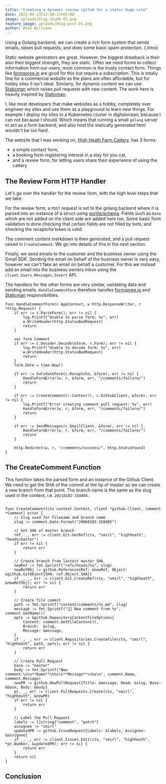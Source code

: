 ```yaml
---
title: "Creating a dynamic review system for a static Hugo site"
date: 2021-09-23T12:58:17+01:00
image: uploads/blog-thumb-01.png
feature_image: uploads/blog-post-01.png
author: Alex Williams
---
```


Using a Golang backend, we can create a rich form system that sends emails,
raises pull requests, and does some basic spam protection.
{.intro}
<!--more-->

Static website generators are great. However, the biggest drawback is their also
their biggest strength, they are static. Often we need forms to collect
information from our users, most common is the trusty contact form. Things like
[formspree.io] are good for this but require a subscription. This is totally
fine for a commercial website as the plans are often affordable, but for hobby
sites it isn't ideal. Similarly, for dynamic content we can use [Staticman]
which raises pull requests with new content. The work here is heavily inspired
by [Staticman].

I, like most developers that make websites as a hobby, completely over engineer
my sites and use them as a playground to learn new things. For example I deploy
my sites to a Kubernetes cluster in digitalocean, because I can not because I
should. Which means that running a small `golang` server to act as a form
backend, and also host the statically generated html wouldn't be too hard.

The website that I was working on, [High Heath Farm Cattery], has 3 forms:

- a simple contact form,
- a booking form registering interest in a stay for you cat,
- and a review form, for letting users share their experience of using the
  cattery

## The Review Form HTTP Handler

Let's go over the handler for the review form, with the high level steps that we
take.

For the review form, a `POST` request is set to the golang backend where it is
parsed into an instance of a struct using [gorilla/schema]. Fields such as
`Date` which are not added on the client side are added here too. Some basic
form validation is done checking that certain fields are not filled by bots, and
checking the recaptcha token is valid.

The comment content markdown is then generated, and a pull request raised in
`CreateComment`. We go into details of this in the next section.

Finally, we send emails to the customer and the business owner using the Gmail
SDK. Sending the email on behalf of the business owner is very easy, however we
can't fake an email on behalf a customer. For this we instead add an email into
the business owners inbox using the `client.Users.Messages.Insert` API.

The handlers for the other forms are very similar, validating data and sending
emails. `HandleCommentForm` therefore handles [formspree.io] and [Staticman]
responsibilities.

```golang
func HandleCommentForm(c AppContext, w http.ResponseWriter, r *http.Request) {
	if err := r.ParseForm(); err != nil {
		log.Printf("Unable to parse form: %v", err)
		w.WriteHeader(http.StatusBadRequest)
		return
	}

	var form Comment
	if err := c.Decoder.Decode(&form, r.Form); err != nil {
		log.Printf("Unable to decode form: %v", err)
		w.WriteHeader(http.StatusBadRequest)
		return
	}
	form.Date = time.Now()

	if err := ValidateForm(c.Recaptcha, &form); err != nil {
		HandleFormError(w, r, &form, err, "/comments/failure/")
		return
	}

	if err := CreateComment(r.Context(), c.GithubClient, &form); err != nil {
		log.Printf("Error creating comment pull request: %v", err)
		HandleFormError(w, r, &form, err, "/comments/failure/")
		return
	}

	if err := SendMessages(c.GmailClient, &form); err != nil {
		HandleFormError(w, r, &form, err, "/comments/failure/")
		return
	}

	http.Redirect(w, r, "/comments/success/", http.StatusFound)
}
```

## The CreateComment Function

This function takes the parsed form and an instance of the Github Client. We
need to get the SHA of the commit at the tip of master so we can create a new
branch from that point. The branch name is the same as the slug used in the
content, i.e. `20210102-150405`.

```golang

func CreateComment(ctx context.Context, client *github.Client, comment *Comment) error {
	// Slug used for filename and branch name
	slug := comment.Date.Format("20060102-150405")

	// Get SHA of master branch
	ref, _, err := client.Git.GetRef(ctx, "smirl", "highheath", "heads/master")
	if err != nil {
		return err
	}

	// Create branch from lastest master SHA
	newRef := fmt.Sprintf("refs/heads/%s", slug)
	newRefObj := github.Reference{Ref: &newRef, Object: &github.GitObject{SHA: ref.Object.SHA}}
	if _, _, err := client.Git.CreateRef(ctx, "smirl", "highheath", &newRefObj); err != nil {
		return err
	}

	// Create file commit
	path := fmt.Sprintf("content/comments/%s.md", slug)
	message := fmt.Sprintf("🤖💬 New comment from %s", comment.GetName())
	opts := &github.RepositoryContentFileOptions{
		Content: comment.GetFileContent(),
		Branch:  &slug,
		Message: &message,
	}
	if _, _, err := client.Repositories.CreateFile(ctx, "smirl", "highheath", path, opts); err != nil {
		return err
	}

	// Create Pull Request
	base := "master"
	body := fmt.Sprintf("New comment:\n\n**Name**\n%s\n**Message**\n%s\n", comment.Name, comment.Message)
	newPR := github.NewPullRequest{Title: &message, Head: &slug, Base: &base, Body: &body}
	pr, _, err := client.PullRequests.Create(ctx, "smirl", "highheath", &newPR)
	if err != nil {
		return err
	}

	// Label the Pull Request
	labels := []string{"comment", "patch"}
	assignee := "smirl"
	updatedPR := github.IssueRequest{Labels: &labels, Assignee: &assignee}
	if _, _, err := client.Issues.Edit(ctx, "smirl", "highheath", *pr.Number, &updatedPR); err != nil {
		return err
	}
	return nil
}
```

## Conclusion



[formspree.io]: https://formspree.io/
[Staticman]: https://staticman.net/
[High Heath Farm Cattery]: https://www.highheathcattery.co.uk/
[gorilla/schema]: https://github.com/gorilla/schema